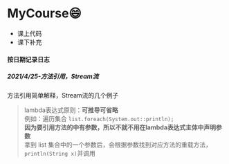 # MyCourse😄
* 课上代码<br>
*  课下补充
#### 按日期记录日志
##### 2021/4/25-方法引用，Stream流<br>
方法引用简单解释，Stream流的几个例子
> lambda表达式原则：**可推导可省略**<br>
> 例如：遍历集合 `list.foreach(System.out::println);` <br>
**因为要引用方法的中有参数，所以不就不用在lambda表达式主体中声明参数**<br>
拿到 list 集合中的一个参数后，会根据参数找到对应方法的重载方法，`println(String x)`并调用


